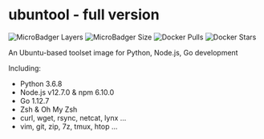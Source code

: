 # ubuntool - full version

![MicroBadger Layers](https://img.shields.io/microbadger/layers/an63/ubuntool?style=flat-square) ![MicroBadger Size](https://img.shields.io/microbadger/image-size/an63/ubuntool?style=flat-square) ![Docker Pulls](https://img.shields.io/docker/pulls/an63/ubuntool?style=flat-square) ![Docker Stars](https://img.shields.io/docker/stars/an63/ubuntool?style=flat-square)

An Ubuntu-based toolset image for Python, Node.js, Go development

Including:

* Python 3.6.8
* Node.js v12.7.0 & npm 6.10.0
* Go 1.12.7
* Zsh & Oh My Zsh
* curl, wget, rsync, netcat, lynx ...
* vim, git, zip, 7z, tmux, htop ...
